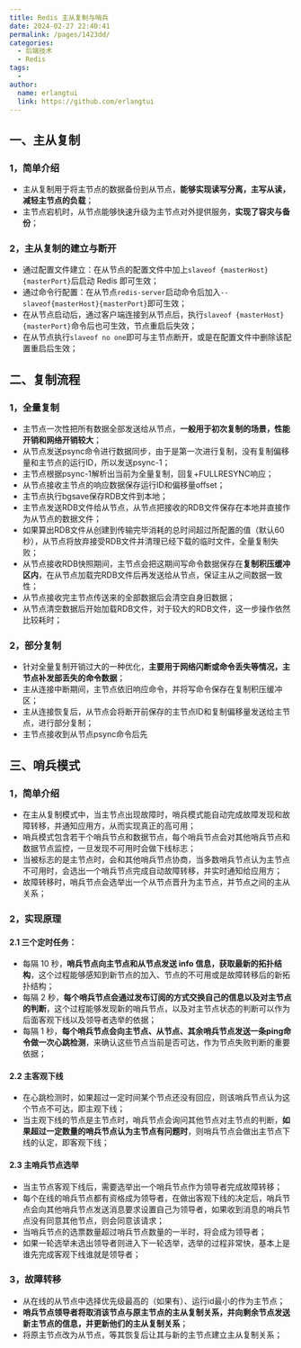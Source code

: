 ```yaml
---
title: Redis 主从复制与哨兵
date: 2024-02-27 22:40:41
permalink: /pages/1423dd/
categories:
  - 后端技术
  - Redis
tags:
  - 
author: 
  name: erlangtui
  link: https://github.com/erlangtui
---
```


## 一、主从复制
### 1，简单介绍
* 主从复制用于将主节点的数据备份到从节点，**能够实现读写分离，主写从读，减轻主节点的负载**；
* 主节点宕机时，从节点能够快速升级为主节点对外提供服务，**实现了容灾与备份**；

### 2，主从复制的建立与断开
* 通过配置文件建立：在从节点的配置文件中加上`slaveof {masterHost} {masterPort}`后启动 Redis 即可生效；
* 通过命令行配置：在从节点`redis-server`启动命令后加入`--slaveof{masterHost}{masterPort}`即可生效；
* 在从节点启动后，通过客户端连接到从节点后，执行`slaveof {masterHost} {masterPort}`命令后也可生效，节点重启后失效；
* 在从节点执行`slaveof no one`即可与主节点断开，或是在配置文件中删除该配置重启后生效；

## 二、复制流程
### 1，全量复制
* 主节点一次性把所有数据全部发送给从节点，**一般用于初次复制的场景，性能开销和网络开销较大**；
* 从节点发送psync命令进行数据同步，由于是第一次进行复制，没有复制偏移量和主节点的运行ID，所以发送psync-1；
* 主节点根据psync-1解析出当前为全量复制，回复+FULLRESYNC响应；
* 从节点接收主节点的响应数据保存运行ID和偏移量offset；
* 主节点执行bgsave保存RDB文件到本地；
* 主节点发送RDB文件给从节点，从节点把接收的RDB文件保存在本地并直接作为从节点的数据文件；
* 如果算出RDB文件从创建到传输完毕消耗的总时间超过所配置的值（默认60秒），从节点将放弃接受RDB文件并清理已经下载的临时文件，全量复制失败；
* 从节点接收RDB快照期间，主节点会把这期间写命令数据保存在**复制积压缓冲区内**，在从节点加载完RDB文件后再发送给从节点，保证主从之间数据一致性；
* 从节点接收完主节点传送来的全部数据后会清空自身旧数据；
* 从节点清空数据后开始加载RDB文件，对于较大的RDB文件，这一步操作依然比较耗时；

### 2，部分复制
* 针对全量复制开销过大的一种优化，**主要用于网络闪断或命令丢失等情况，主节点补发部丢失的命令数据**；
* 主从连接中断期间，主节点依旧响应命令，并将写命令保存在复制积压缓冲区；
* 主从连接恢复后，从节点会将断开前保存的主节点ID和复制偏移量发送给主节点，进行部分复制；
* 主节点接收到从节点psync命令后先

## 三、哨兵模式
### 1，简单介绍
* 在主从复制模式中，当主节点出现故障时，哨兵模式能自动完成故障发现和故障转移，并通知应用方，从而实现真正的高可用；
* 哨兵模式包含若干个哨兵节点和数据节点，每个哨兵节点会对其他哨兵节点和数据节点监控，一旦发现不可用时会做下线标志；
* 当被标志的是主节点时，会和其他哨兵节点协商，当多数哨兵节点认为主节点不可用时，会选出一个哨兵节点完成自动故障转移，并实时通知给应用方；
* 故障转移时，哨兵节点会选举出一个从节点晋升为主节点，并节点之间的主从关系；

### 2，实现原理
#### 2.1 三个定时任务：
* 每隔 10 秒，**哨兵节点向主节点和从节点发送 info 信息，获取最新的拓扑结构**，这个过程能够感知到新节点的加入、节点的不可用或是故障转移后的新拓扑结构；
* 每隔 2 秒，**每个哨兵节点会通过发布订阅的方式交换自己的信息以及对主节点的判断**，这个过程能够发现新的哨兵节点，以及对主节点状态的判断可以作为后面客观下线以及领导者选举的依据；
* 每隔 1 秒，**每个哨兵节点会向主节点、从节点、其余哨兵节点发送一条ping命令做一次心跳检测**，来确认这些节点当前是否可达，作为节点失败判断的重要依据；

#### 2.2 主客观下线
* 在心跳检测时，如果超过一定时间某个节点还没有回应，则该哨兵节点认为这个节点不可达，即主观下线；
* 当主观下线的节点是主节点时，哨兵节点会询问其他节点对主节点的判断，**如果超过一定数量的哨兵节点认为主节点有问题时**，则哨兵节点会做出主节点下线的认定，即客观下线；

#### 2.3 主哨兵节点选举
* 当主节点客观下线后，需要选举出一个哨兵节点作为领导者完成故障转移；
* 每个在线的哨兵节点都有资格成为领导者，在做出客观下线的决定后，哨兵节点会向其他哨兵节点发送消息要求设置自己为领导者，如果收到消息的哨兵节点没有同意其他节点，则会同意该请求；
* 当哨兵节点的选票数量超过哨兵节点数量的一半时，将会成为领导者；
* 如果一轮选举未选出领导者则进入下一轮选举，选举的过程非常快，基本上是谁先完成客观下线谁就是领导者；

### 3，故障转移
* 从在线的从节点中选择优先级最高的（如果有）、运行id最小的作为主节点；
* **哨兵节点领导者将取消该节点与原主节点的主从复制关系，并向剩余节点发送新主节点的信息，并更新他们的主从复制关系**；
* 将原主节点改为从节点，等其恢复后让其与新的主节点建立主从复制关系；

